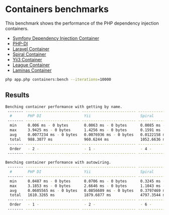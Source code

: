 # Containers benchmarks

This benchmark shows the performance of the PHP dependency injection containers.

- [Symfony Dependency Injection Container](https://packagist.org/packages/symfony/dependency-injection)
- [PHP-DI](https://packagist.org/packages/php-di/php-di)
- [Laravel Container](https://packagist.org/packages/illuminate/container)
- [Spiral Container](https://packagist.org/packages/spiral/core)
- [Yii3 Container](https://packagist.org/packages/yiisoft/di)
- [League Container](https://packagist.org/packages/league/container)
- [Laminas Container](https://packagist.org/packages/laminas/laminas-di)

```bash
php app.php containers:bench --iterations=10000
```

## Results
```bash
Benching container performance with getting by name.
 ------- ------------------------ ------------------------ ------------------------ ------------------------ ------------------------ ------------------------ ------------------------
  #       PHP DI                   Yii                      Spiral                   Laravel                  League                   Laminas                  Symfony
 ------- ------------------------ ------------------------ ------------------------ ------------------------ ------------------------ ------------------------ ------------------------
  min     0.006 ms - 0 bytes       0.0063 ms - 0 bytes      0.0085 ms - 0 bytes      0.0162 ms - 0 bytes      0.0226 ms - 0 bytes      0.0062 ms - 0 bytes      0.0111 ms - 0 bytes
  max     3.9425 ms - 0 bytes      1.4256 ms - 0 bytes      0.1591 ms - 0 bytes      0.1421 ms - 0 bytes      1.6615 ms - 2.00 MB      0.2457 ms - 0 bytes      0.2025 ms - 0 bytes
  avg     0.0077234 ms - 0 bytes   0.0076936 ms - 0 bytes   0.0122158 ms - 0 bytes   0.0203376 ms - 0 bytes   0.0303355 ms - 0 bytes   0.0100444 ms - 0 bytes   0.0145603 ms - 0 bytes
  total   988.3077 ms              960.6244 ms              1052.6636 ms             1121.8188 ms             1230.8812 ms             1063.3366 ms             1116.9395 ms
 ------- ------------------------ ------------------------ ------------------------ ------------------------ ------------------------ ------------------------ ------------------------
  Order   - 2 -                    - 1 -                    - 4 -                    - 6 -                    - 7 -                    - 3 -                    - 5 -
 ------- ------------------------ ------------------------ ------------------------ ------------------------ ------------------------ ------------------------ ------------------------

Benching container performance with autowiring.
 ------- ------------------------ ------------------------ ------------------------ ------------------------ ------------------------ ------------------------
  #       PHP DI                   Yii                      Spiral                   Laravel                  League                   Laminas
 ------- ------------------------ ------------------------ ------------------------ ------------------------ ------------------------ ------------------------
  min     0.0487 ms - 0 bytes      0.0706 ms - 0 bytes      0.3245 ms - 0 bytes      0.1753 ms - 0 bytes      0.1964 ms - 0 bytes      0.0771 ms - 0 bytes
  max     3.1853 ms - 0 bytes      2.6646 ms - 0 bytes      1.1043 ms - 0 bytes      0.7654 ms - 0 bytes      1.8375 ms - 0 bytes      3.0486 ms - 0 bytes
  avg     0.0605565 ms - 0 bytes   0.0856609 ms - 0 bytes   0.3797469 ms - 0 bytes   0.2017357 ms - 0 bytes   0.2228839 ms - 0 bytes   0.0928257 ms - 0 bytes
  total   1610.3265 ms             1879.6877 ms             4797.3544 ms             3112.3417 ms             3312.7847 ms             1992.7877 ms
 ------- ------------------------ ------------------------ ------------------------ ------------------------ ------------------------ ------------------------
  Order   - 1 -                    - 2 -                    - 6 -                    - 4 -                    - 5 -                    - 3 -
 ------- ------------------------ ------------------------ ------------------------ ------------------------ ------------------------ ------------------------
```
